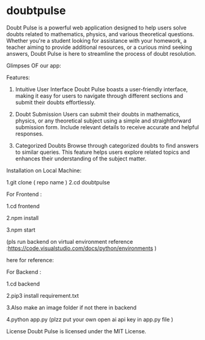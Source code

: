 # doubtpulse

Doubt Pulse is a powerful web application designed to help users solve doubts related to mathematics, physics, and various theoretical questions. Whether you're a student looking for assistance with your homework, a teacher aiming to provide additional resources, or a curious mind seeking answers, Doubt Pulse is here to streamline the process of doubt resolution.


Glimpses OF our app:


Features:

1. Intuitive User Interface
Doubt Pulse boasts a user-friendly interface, making it easy for users to navigate through different sections and submit their doubts effortlessly.

2. Doubt Submission
Users can submit their doubts in mathematics, physics, or any theoretical subject using a simple and straightforward submission form. Include relevant details to receive accurate and helpful responses.

3. Categorized Doubts
Browse through categorized doubts to find answers to similar queries. This feature helps users explore related topics and enhances their understanding of the subject matter.


Installation on Local Machine:

1.git clone ( repo name  )
2.cd doubtpulse

For Frontend :

1.cd frontend

2.npm install

3.npm start


(pls run backend on virtual environment reference :https://code.visualstudio.com/docs/python/environments )

here for reference:

For Backend :

1.cd backend

2.pip3 install requirement.txt

3.Also make an image folder if not there in backend 

4.python app.py (plzz put your own open ai api key in app.py file )






License
Doubt Pulse is licensed under the MIT License.
